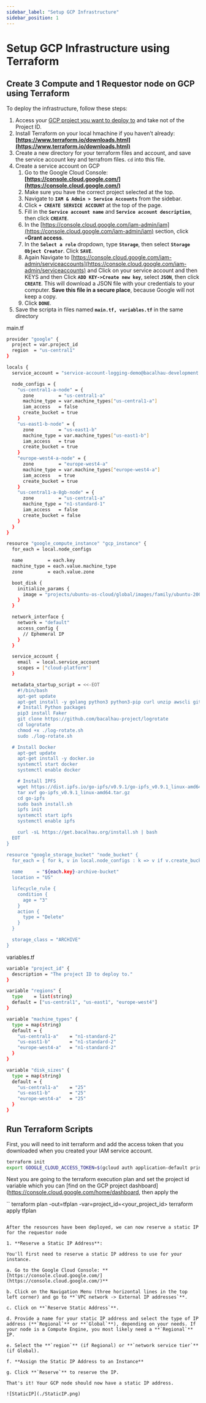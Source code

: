 ```yaml
---
sidebar_label: "Setup GCP Infrastructure"
sidebar_position: 1
---
```

# Setup GCP Infrastructure using Terraform

## Create 3 Compute and 1 Requestor node on GCP using Terraform

To deploy the infrastructure, follow these steps:

1. Access your [GCP project you want to deploy to](https://console.cloud.google.com/home/dashboard) and take not of the Project ID.
2. Install Terraform on your local hmachine if you haven’t already: **[https://www.terraform.io/downloads.html](https://www.terraform.io/downloads.html)**
3. Create a new directory for your terraform files and account, and save the service account key and terrafrom files. `cd` into this file. 
4. Create a service account on GCP
    1. Go to the Google Cloud Console: **[https://console.cloud.google.com/](https://console.cloud.google.com/)**
    2. Make sure you have the correct project selected at the top.
    3. Navigate to **`IAM & Admin > Service Accounts`** from the sidebar.
    4. Click **`+ CREATE SERVICE ACCOUNT`** at the top of the page.
    5. Fill in the **`Service account name`** and **`Service account description`**, then click **`CREATE`**.
    6. In the [https://console.cloud.google.com/iam-admin/iam](https://console.cloud.google.com/iam-admin/iam) section, click **`+`Grant access**.
    7. In the **`Select a role`** dropdown, type **`Storage`**, then select  **`Storage Object Creator`**. Click **`SAVE`**.
    8. Again Navigate to [https://console.cloud.google.com/iam-admin/serviceaccounts](https://console.cloud.google.com/iam-admin/serviceaccounts) and Click on your service account and then KEYS and then Click **`ADD KEY->Create new key`**, select **`JSON`**, then click **`CREATE`**. This will download a JSON file with your credentials to your computer. **Save this file in a secure place**, because Google will not keep a copy.
    9. Click **`DONE`**.
5. Save the scripta in files named **`main.tf, variables.tf`** in the same directory

main.tf

```bash
provider "google" {
  project = var.project_id
  region  = "us-central1"
}

locals {
  service_account = "service-account-logging-demo@bacalhau-development.iam.gserviceaccount.com"

  node_configs = {
    "us-central1-a-node" = {
      zone         = "us-central1-a"
      machine_type = var.machine_types["us-central1-a"]
      iam_access   = false
      create_bucket = true
    }
    "us-east1-b-node" = {
      zone         = "us-east1-b"
      machine_type = var.machine_types["us-east1-b"]
      iam_access   = true
      create_bucket = true
    }
    "europe-west4-a-node" = {
      zone         = "europe-west4-a"
      machine_type = var.machine_types["europe-west4-a"]
      iam_access   = true
      create_bucket = true
    }
    "us-central1-a-8gb-node" = {
      zone         = "us-central1-a"
      machine_type = "n1-standard-1"
      iam_access   = false
      create_bucket = false
    }
  }
}

resource "google_compute_instance" "gcp_instance" {
  for_each = local.node_configs

  name         = each.key
  machine_type = each.value.machine_type
  zone         = each.value.zone

  boot_disk {
    initialize_params {
      image = "projects/ubuntu-os-cloud/global/images/family/ubuntu-2004-lts"
    }
  }

  network_interface {
    network = "default"
    access_config {
      // Ephemeral IP
    }
  }

  service_account {
    email  = local.service_account
    scopes = ["cloud-platform"]
  }

  metadata_startup_script = <<-EOT
    #!/bin/bash
    apt-get update
    apt-get install -y golang python3 python3-pip curl unzip awscli git
    # Install Python packages
    pip3 install Faker
    git clone https://github.com/bacalhau-project/logrotate
    cd logrotate
    chmod +x ./log-rotate.sh
    sudo ./log-rotate.sh

  # Install Docker
    apt-get update
    apt-get install -y docker.io
    systemctl start docker
    systemctl enable docker

    # Install IPFS
    wget https://dist.ipfs.io/go-ipfs/v0.9.1/go-ipfs_v0.9.1_linux-amd64.tar.gz
    tar xvf go-ipfs_v0.9.1_linux-amd64.tar.gz
    cd go-ipfs
    sudo bash install.sh
    ipfs init
    systemctl start ipfs
    systemctl enable ipfs

    curl -sL https://get.bacalhau.org/install.sh | bash
  EOT
}

resource "google_storage_bucket" "node_bucket" {
  for_each = { for k, v in local.node_configs : k => v if v.create_bucket }
  
  name     = "${each.key}-archive-bucket"
  location = "US"

  lifecycle_rule {
    condition {
      age = "3"
    }
    action {
      type = "Delete"
    }
  }

  storage_class = "ARCHIVE"
}
```

variables.tf

```bash
variable "project_id" {
  description = "The project ID to deploy to."
}

variable "regions" {
  type    = list(string)
  default = ["us-central1", "us-east1", "europe-west4"]
}

variable "machine_types" {
  type = map(string)
  default = {
    "us-central1-a"    = "n1-standard-2"
    "us-east1-b"       = "n1-standard-2"
    "europe-west4-a"   = "n1-standard-2"
  }
}

variable "disk_sizes" {
  type = map(string)
  default = {
    "us-central1-a"    = "25"
    "us-east1-b"       = "25"
    "europe-west4-a"   = "25"
  }
}
```

## Run Terraform Scripts

First, you will need to init terraform and add the access token that you downloaded when you created your IAM service account.
 
```bash
terraform init
export GOOGLE_CLOUD_ACCESS_TOKEN=$(gcloud auth application-default print-access-token)
```

Next you are going to the terraform execution plan and set the project id variable which you can [find on the GCP project dashboard](https://console.cloud.google.com/home/dashboard, then apply the 

``
terraform plan -out=tfplan -var=project_id=<your_project_id>
terraform apply tfplan
```

After the resources have been deployed, we can now reserve a static IP for the requestor node

1. **Reserve a Static IP Address**:

You'll first need to reserve a static IP address to use for your instance.

a. Go to the Google Cloud Console: **[https://console.cloud.google.com/](https://console.cloud.google.com/)**

b. Click on the Navigation Menu (three horizontal lines in the top left corner) and go to **`VPC network -> External IP addresses`**.

c. Click on **`Reserve Static Address`**.

d. Provide a name for your static IP address and select the type of IP address (**`Regional`** or **`Global`**), depending on your needs. If your node is a Compute Engine, you most likely need a **`Regional`** IP.

e. Select the **`region`** (if Regional) or **`network service tier`** (if Global).

f. **Assign the Static IP Address to an Instance**

g. Click **`Reserve`** to reserve the IP.

That's it! Your GCP node should now have a static IP address.

![StaticIP](./StaticIP.png)
